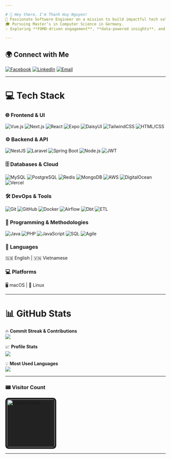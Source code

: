 ```yaml
---

# 👋 Hey there, I'm Thanh Huy Nguyen!  
🚀 Passionate Software Engineer on a mission to build impactful tech solutions.  
🎓 Pursuing Master’s in Computer Science in Germany.  
💡 Exploring **FOMO-driven engagement**, **data-powered insights**, and **digital currencies**.  

---
```


## 🌍 Connect with Me  
[![Facebook](https://img.shields.io/badge/Facebook-%231877F2.svg?logo=Facebook&logoColor=white)](https://facebook.com/thanhhuy.9.11) [![LinkedIn](https://img.shields.io/badge/LinkedIn-%230077B5.svg?logo=linkedin&logoColor=white)](https://linkedin.com/in/thhuy-nguyen) [![Email](https://img.shields.io/badge/Email-D14836?logo=gmail&logoColor=white)](mailto:huynt091100@gmail.com)  

---

# 💻 Tech Stack  

### 🌐 **Frontend & UI**  
![Vue.js](https://img.shields.io/badge/vue.js-%2335495e.svg?style=for-the-badge&logo=vuedotjs&logoColor=%234FC08D) ![Next.js](https://img.shields.io/badge/Next-black?style=for-the-badge&logo=next.js&logoColor=white) ![React](https://img.shields.io/badge/react-%2320232a.svg?style=for-the-badge&logo=react&logoColor=%2361DAFB) ![Expo](https://img.shields.io/badge/expo-1C1E24?style=for-the-badge&logo=expo&logoColor=#D04A37) ![DaisyUI](https://img.shields.io/badge/daisyui-5A0EF8?style=for-the-badge&logo=daisyui&logoColor=white) ![TailwindCSS](https://img.shields.io/badge/tailwindcss-%2338B2AC.svg?style=for-the-badge&logo=tailwind-css&logoColor=white) ![HTML/CSS](https://img.shields.io/badge/html%2Fcss-%23E34F26.svg?style=for-the-badge&logo=html5&logoColor=white)  

### ⚙️ **Backend & API**  
![NestJS](https://img.shields.io/badge/nestjs-%23E0234E.svg?style=for-the-badge&logo=nestjs&logoColor=white) ![Laravel](https://img.shields.io/badge/laravel-%23FF2D20.svg?style=for-the-badge&logo=laravel&logoColor=white) ![Spring Boot](https://img.shields.io/badge/springboot-%236DB33F.svg?style=for-the-badge&logo=springboot&logoColor=white) ![Node.js](https://img.shields.io/badge/node.js-6DA55F?style=for-the-badge&logo=node.js&logoColor=white) ![JWT](https://img.shields.io/badge/JWT-black?style=for-the-badge&logo=JSON%20web%20tokens) 

### 🗄️ **Databases & Cloud**  
![MySQL](https://img.shields.io/badge/mysql-4479A1.svg?style=for-the-badge&logo=mysql&logoColor=white) ![PostgreSQL](https://img.shields.io/badge/postgres-%23316192.svg?style=for-the-badge&logo=postgresql&logoColor=white) ![Redis](https://img.shields.io/badge/redis-%23DC382D.svg?style=for-the-badge&logo=redis&logoColor=white) ![MongoDB](https://img.shields.io/badge/mongodb-%2347A248.svg?style=for-the-badge&logo=mongodb&logoColor=white) ![AWS](https://img.shields.io/badge/AWS-%23FF9900.svg?style=for-the-badge&logo=amazon-aws&logoColor=white) ![DigitalOcean](https://img.shields.io/badge/DigitalOcean-%230167ff.svg?style=for-the-badge&logo=digitalOcean&logoColor=white) ![Vercel](https://img.shields.io/badge/vercel-%23000000.svg?style=for-the-badge&logo=vercel&logoColor=white)  

### 🛠️ **DevOps & Tools**  
![Git](https://img.shields.io/badge/git-%23F05033.svg?style=for-the-badge&logo=git&logoColor=white) ![GitHub](https://img.shields.io/badge/github-%23121011.svg?style=for-the-badge&logo=github&logoColor=white) ![Docker](https://img.shields.io/badge/docker-%230db7ed.svg?style=for-the-badge&logo=docker&logoColor=white) ![Airflow](https://img.shields.io/badge/airflow-017CEE?style=for-the-badge&logo=apache-airflow&logoColor=white) ![Dbt](https://img.shields.io/badge/dbt-FF694B?style=for-the-badge&logo=dbt&logoColor=white) ![ETL](https://img.shields.io/badge/ETL-pipeline-blue?style=for-the-badge)  

### 🧠 **Programming & Methodologies**  
![Java](https://img.shields.io/badge/java-%23ED8B00.svg?style=for-the-badge&logo=openjdk&logoColor=white) ![PHP](https://img.shields.io/badge/php-%23777BB4.svg?style=for-the-badge&logo=php&logoColor=white) ![JavaScript](https://img.shields.io/badge/javascript-%23F7DF1E.svg?style=for-the-badge&logo=javascript&logoColor=black) ![SQL](https://img.shields.io/badge/sql-%2307405e.svg?style=for-the-badge&logo=sqlite&logoColor=white) ![Agile](https://img.shields.io/badge/agile-methodologies-blue?style=for-the-badge)  

### 💬 **Languages**  
🇬🇧 English | 🇻🇳 Vietnamese  

### 💻 **Platforms**  
🖥️ macOS | 🐧 Linux  

---

# 📊 GitHub Stats  
🔥 **Commit Streak & Contributions**  
![](https://nirzak-streak-stats.vercel.app/?user=thhuy-nguyen&theme=dark&hide_border=true)  

📈 **Profile Stats**  
![](https://github-readme-stats.vercel.app/api?username=thhuy-nguyen&theme=dark&hide_border=true&include_all_commits=false&count_private=false)  

💡 **Most Used Languages**  
![](https://github-readme-stats.vercel.app/api/top-langs/?username=thhuy-nguyen&theme=dark&hide_border=true&include_all_commits=false&count_private=false&layout=compact)  

---

### 📟 Visitor Count  
<img src="https://profile-counter.glitch.me/thhuy-nguyen/count.svg" alt="Visitor Count" width="150" style="border-radius: 10px; background: #222; padding: 5px;" />  

---
